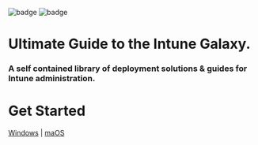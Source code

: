 ![badge](https://forthebadge.com/images/badges/built-with-love.svg)
![badge](https://forthebadge.com/images/badges/for-you.svg)

# Ultimate Guide to the Intune Galaxy.
### A self contained library of deployment solutions & guides for Intune administration.
# Get Started
[Windows](/Windows/ReadMe.md) | [maOS](/macOS/README.md)